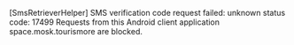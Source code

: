 [SmsRetrieverHelper] SMS verification code request failed: unknown status code: 17499 Requests from this Android client application space.mosk.tourismore are blocked.
